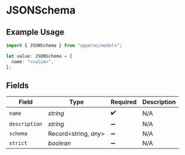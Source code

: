 # JSONSchema

## Example Usage

```typescript
import { JSONSchema } from "opperai/models";

let value: JSONSchema = {
  name: "<value>",
};
```

## Fields

| Field                 | Type                  | Required              | Description           |
| --------------------- | --------------------- | --------------------- | --------------------- |
| `name`                | *string*              | :heavy_check_mark:    | N/A                   |
| `description`         | *string*              | :heavy_minus_sign:    | N/A                   |
| `schema`              | Record<string, *any*> | :heavy_minus_sign:    | N/A                   |
| `strict`              | *boolean*             | :heavy_minus_sign:    | N/A                   |